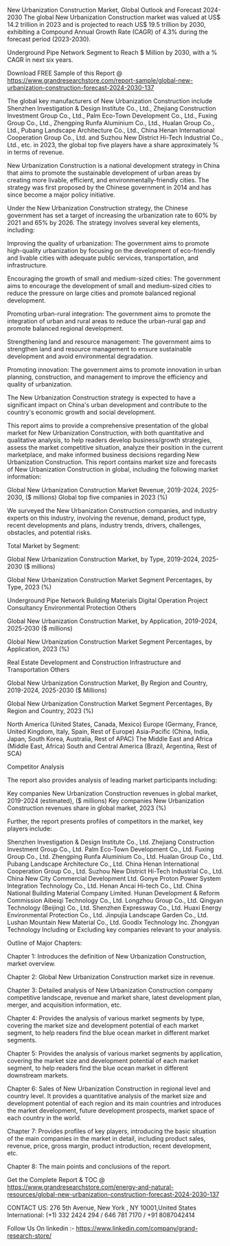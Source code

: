 New Urbanization Construction Market, Global Outlook and Forecast 2024-2030
The global New Urbanization Construction market was valued at US$ 14.2 trillion in 2023 and is projected to reach US$ 19.5 trillion by 2030, exhibiting a Compound Annual Growth Rate (CAGR) of 4.3% during the forecast period (2023-2030).

Underground Pipe Network Segment to Reach $ Million by 2030, with a % CAGR in next six years.

Download FREE Sample of this Report @ https://www.grandresearchstore.com/report-sample/global-new-urbanization-construction-forecast-2024-2030-137

The global key manufacturers of New Urbanization Construction include Shenzhen Investigation & Design Institute Co., Ltd., Zhejiang Construction Investment Group Co., Ltd., Palm Eco-Town Development Co., Ltd., Fuxing Group Co., Ltd., Zhengping Runfa Aluminium Co., Ltd., Hualan Group Co., Ltd., Pubang Landscape Architecture Co., Ltd., China Henan International Cooperation Group Co., Ltd. and Suzhou New District Hi-Tech Industrial Co., Ltd., etc. in 2023, the global top five players have a share approximately % in terms of revenue.

New Urbanization Construction is a national development strategy in China that aims to promote the sustainable development of urban areas by creating more livable, efficient, and environmentally-friendly cities. The strategy was first proposed by the Chinese government in 2014 and has since become a major policy initiative.

Under the New Urbanization Construction strategy, the Chinese government has set a target of increasing the urbanization rate to 60% by 2021 and 65% by 2026. The strategy involves several key elements, including:

Improving the quality of urbanization: The government aims to promote high-quality urbanization by focusing on the development of eco-friendly and livable cities with adequate public services, transportation, and infrastructure.

Encouraging the growth of small and medium-sized cities: The government aims to encourage the development of small and medium-sized cities to reduce the pressure on large cities and promote balanced regional development.

Promoting urban-rural integration: The government aims to promote the integration of urban and rural areas to reduce the urban-rural gap and promote balanced regional development.

Strengthening land and resource management: The government aims to strengthen land and resource management to ensure sustainable development and avoid environmental degradation.

Promoting innovation: The government aims to promote innovation in urban planning, construction, and management to improve the efficiency and quality of urbanization.

The New Urbanization Construction strategy is expected to have a significant impact on China's urban development and contribute to the country's economic growth and social development.

This report aims to provide a comprehensive presentation of the global market for New Urbanization Construction, with both quantitative and qualitative analysis, to help readers develop business/growth strategies, assess the market competitive situation, analyze their position in the current marketplace, and make informed business decisions regarding New Urbanization Construction. This report contains market size and forecasts of New Urbanization Construction in global, including the following market information:

Global New Urbanization Construction Market Revenue, 2019-2024, 2025-2030, ($ millions)
Global top five companies in 2023 (%)

We surveyed the New Urbanization Construction companies, and industry experts on this industry, involving the revenue, demand, product type, recent developments and plans, industry trends, drivers, challenges, obstacles, and potential risks.

Total Market by Segment:

Global New Urbanization Construction Market, by Type, 2019-2024, 2025-2030 ($ millions)

Global New Urbanization Construction Market Segment Percentages, by Type, 2023 (%)

Underground Pipe Network
Building Materials
Digital Operation
Project Consultancy
Environmental Protection
Others

Global New Urbanization Construction Market, by Application, 2019-2024, 2025-2030 ($ millions)

Global New Urbanization Construction Market Segment Percentages, by Application, 2023 (%)

Real Estate Development and Construction
Infrastructure and Transportation
Others

Global New Urbanization Construction Market, By Region and Country, 2019-2024, 2025-2030 ($ Millions)

Global New Urbanization Construction Market Segment Percentages, By Region and Country, 2023 (%)

North America (United States, Canada, Mexico)
Europe (Germany, France, United Kingdom, Italy, Spain, Rest of Europe)
Asia-Pacific (China, India, Japan, South Korea, Australia, Rest of APAC)
The Middle East and Africa (Middle East, Africa)
South and Central America (Brazil, Argentina, Rest of SCA)

Competitor Analysis

The report also provides analysis of leading market participants including:

Key companies New Urbanization Construction revenues in global market, 2019-2024 (estimated), ($ millions)
Key companies New Urbanization Construction revenues share in global market, 2023 (%)

Further, the report presents profiles of competitors in the market, key players include:

Shenzhen Investigation & Design Institute Co., Ltd.
Zhejiang Construction Investment Group Co., Ltd.
Palm Eco-Town Development Co., Ltd.
Fuxing Group Co., Ltd.
Zhengping Runfa Aluminium Co., Ltd.
Hualan Group Co., Ltd.
Pubang Landscape Architecture Co., Ltd.
China Henan International Cooperation Group Co., Ltd.
Suzhou New District Hi-Tech Industrial Co., Ltd.
China New City Commercial Development Ltd.
Gonye Proton Power System Integration Technology Co., Ltd.
Henan Ancai Hi-tech Co., Ltd.
China National Building Material Company Limited.
Hunan Development & Reform Commission
Aibeiqi Technology Co., Ltd.
Longzhou Group Co., Ltd.
Qingyan Technology (Beijing) Co., Ltd.
Shenzhen Expressway Co., Ltd.
Huaxi Energy Environmental Protection Co., Ltd.
Jinpujia Landscape Garden Co., Ltd.
Lushan Mountain New Material Co., Ltd.
Goodix Technology Inc.
Zhongyan Technology
Including or Excluding key companies relevant to your analysis.

Outline of Major Chapters:

Chapter 1: Introduces the definition of New Urbanization Construction, market overview.

Chapter 2: Global New Urbanization Construction market size in revenue.

Chapter 3: Detailed analysis of New Urbanization Construction company competitive landscape, revenue and market share, latest development plan, merger, and acquisition information, etc.

Chapter 4: Provides the analysis of various market segments by type, covering the market size and development potential of each market segment, to help readers find the blue ocean market in different market segments.

Chapter 5: Provides the analysis of various market segments by application, covering the market size and development potential of each market segment, to help readers find the blue ocean market in different downstream markets.

Chapter 6: Sales of New Urbanization Construction in regional level and country level. It provides a quantitative analysis of the market size and development potential of each region and its main countries and introduces the market development, future development prospects, market space of each country in the world.

Chapter 7: Provides profiles of key players, introducing the basic situation of the main companies in the market in detail, including product sales, revenue, price, gross margin, product introduction, recent development, etc.

Chapter 8: The main points and conclusions of the report.

Get the Complete Report & TOC @ https://www.grandresearchstore.com/energy-and-natural-resources/global-new-urbanization-construction-forecast-2024-2030-137

CONTACT US:
276 5th Avenue, New York , NY 10001,United States
International: (+1) 332 2424 294 / 646 781 7170 / +91 8087042414

Follow Us On linkedin :- https://www.linkedin.com/company/grand-research-store/
